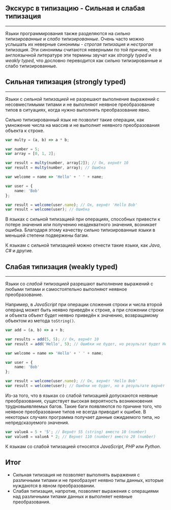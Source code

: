 ## Экскурс в типизацию - Сильная и слабая типизация
________________

Языки программирования также разделяются на *сильно типизированные* и *слабо типизированные*. Очень часто можно услышать их неверные синонимы - *строгая типизация* и *нестрогая типизация*. Эти синонимы считаются неверными по той причине, что в англоязычной литературе эти термины звучат как *strongly typed* и *weakly typed*, что дословно переводится как сильно типизированные и слабо типизированные. 


## Сильная типизация (strongly typed)
________________

Языки с *сильной типизацией* не разрешают выполнение выражений с несовместимыми типами и не выполняют неявное преобразование типов в ситуациях, когда нужно выполнять преобразование явно.

Сильно типизированный язык не позволит такие операции, как умножение числа на массив и не выполнит неявного преобразования объекта к строке.

~~~~~typescript
var multy = (a, b) => a * b;

var number = 5;
var array = [0, 1, 2];

var result = multy(number, array[2]); // Ок, вернёт 10
var result = multy(number, array); // Ошибка

var welcome = name => 'Hello' + ' ' + name;

var user = { 
    name: 'Bob' 
};

var result = welcome(user.name); // Ок, вернёт 'Hello Bob'
var result = welcome(user); // Ошибка
~~~~~

В языках с сильной типизацией при операциях, способных привести к потере значения или получению неадекватного значения, возникает ошибка. Благодаря этому качеству сильно типизированные языки в меньшей степени подвержены багам.


К языкам с сильной типизацией можно отнести такие языки, как *Java*, *C#* и другие.


## Слабая типизация (weakly typed)
________________

Языки со *слабой типизацией* разрешают выполнение выражений с любыми типами и самостоятельно выполняют неявное преобразование.

Например, в *JavaScript* при операции сложения строки и числа второй операнд может быть неявно приведён к строке, а при сложении строки и объекта объект будет неявно приведён к значению, возвращамому объектом из метода `toString()`.

~~~~~typescript
var add = (a, b) => a + b;

var results = add(5, 5); // Ок, вернёт 10
var result = add('Hello', 5); // Ошибки не будет, но результат будет Hello5

var welcome = name => 'Hello' + ' ' + name;

var user = { 
    name: 'Bob'
};

var result = welcome(user.name); // Ок, вернёт 'Hello Bob'
var result = welcome(user); // Ошибки не будет, но в результате вернёт 'Hello [object Object]'
~~~~~

Из-за того, что в языках со слабой типизацией допускаются неявные преобразования, существует высокая вероятность возникновения трудновыявляемых багов. Такие баги появляются по причине того, что неявное преобразование типов не всегда приводит к ошибке. В некоторых случаях программа получает данные ожидаемого типа, но непредсказуемого значения.

~~~~~typescript
var valueA = 5 + '5'; // Вернёт 55 (string) вместо 10 (number)
var valueB = valueA * 2; // Вернет 110 (number) вместо 20 (number)
~~~~~

К языкам со слабой типизацией относятся *JavaScript*, *PHP* или *Python*.


## Итог

- Сильная типизация не позволяет выполнять выражения с различными типами и не преобразует неявно типы данных, которые нуждаются в явном преобразовании.
- Слабая типизация, напротив, позволяет выражения с операциями над различными типами данных и выполняет неявные преобразования.
